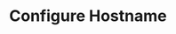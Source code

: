---
sidebar_position: 1
title: "Configure Hostname"
sidebar_label: "Configure Hostname"
description: "Set system hostname in Alpine Linux - configure system name, update hostname files, set FQDN, and manage hostname resolution."
keywords:
  - "alpine hostname"
  - "system name"
  - "hostname configuration"
  - "FQDN setup"
  - "network identity"
tags:
  - alpine
  - hostname
  - system-configuration
  - network-identity
  - setup
slug: /linux/alpine/configuration/system-settings/configure-hostname
---